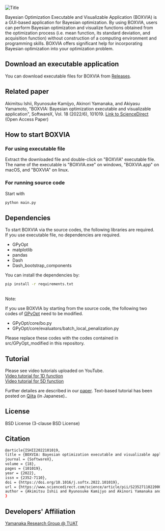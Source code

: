 ![Title](./src/assets/title.png "Title") <br>

Bayesian Optimization Executable and Visualizable Application (BOXVIA) is a GUI-based application for Bayesian optimization. By using BOXVIA, users can perform Bayesian optimization and visualize functions obtained from the optimization process (i.e. mean function, its standard deviation, and acquisition function) without construction of a computing environment and programming skills. BOXVIA offers significant help for incorporating Bayesian optimization into your optimization problem.

## Download an executable application
You can download executable files for BOXVIA from [Releases](https://github.com/Yamanaka-Lab-TUAT/BOXVIA/releases).

## Related paper
Akimitsu Ishii, Ryunosuke Kamijyo, Akinori Yamanaka, and Akiyasu Yamamoto, "BOXVIA: Bayesian optimization executable and visualizable application", SoftwareX, Vol. 18 (2022/6), 101019. [Link to ScienceDirect](https://doi.org/10.1016/j.softx.2022.101019) (Open Access Paper)

## How to start BOXVIA
### For using executable file
Extract the downloaded file and double-click on "BOXVIA" executable file. <br>
The name of the executable is "BOXVIA.exe" on windows, "BOXVIA.app" on macOS, and "BOXVIA" on linux.

### For running source code
 Start with
```bash
python main.py
```

## Dependencies 
To start BOXVIA via the source codes, the following libraries are required. <br>
If you use executable file, no dependencies are required. <br>

- GPyOpt
- matplotlib
- pandas
- Dash
- Dash_bootstrap_components


You can install the dependencies by:
```bash
pip install -r requirements.txt
```
<br>
Note: <br>

If you use BOXVIA by starting from the source code, the following two codes of
[GPyOpt](https://github.com/SheffieldML/GPyOpt) need to be modified. <br>

- GPyOpt/core/bo.py
- GPyOpt/core/evaluators/batch_local_penalization.py

Please replace these codes with the codes contained in src/GPyOpt_modified in this repository.


## Tutorial
Please see video tutorials uploaded on YouTube. <br>
[Video tutorial for 1D function](https://www.youtube.com/watch?v=ljzGmVSf16U) <br>
[Video tutorial for 5D function](https://www.youtube.com/watch?v=merYNmawvkw) <br>

Further detailes are described in our [paper](https://doi.org/10.1016/j.softx.2022.101019).
Text-based tutorial has been posted on [Qiita](https://qiita.com/akmt-ishii/items/1d5354a1f1f75556281a) (in Japanese)..

## License
BSD License (3-clause BSD License)

## Citation
```bash
@article{ISHII2022101019,
title = {BOXVIA: Bayesian optimization executable and visualizable application},
journal = {SoftwareX},
volume = {18},
pages = {101019},
year = {2022},
issn = {2352-7110},
doi = {https://doi.org/10.1016/j.softx.2022.101019},
url = {https://www.sciencedirect.com/science/article/pii/S2352711022000243},
author = {Akimitsu Ishii and Ryunosuke Kamijyo and Akinori Yamanaka and Akiyasu Yamamoto},
}
```

## Developers' Affiliation
[Yamanaka Research Group @ TUAT](http://web.tuat.ac.jp/~yamanaka/)

